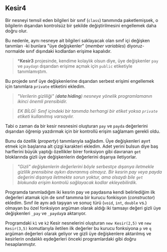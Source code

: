 ﻿## Kesir4
Bir nesneyi temsil eden bilgileri
bir sınıf (`class`) tanımında
paketlemişsek, o bilgilerin dışarıdan
kontrolsüz bir şekilde değiştirilmesini
engellemek daha doğru olur.

Bu nedenle, aynı nesneye ait bilgileri
saklayacak olan sınıf içi değişken
tanımları -ki bunlara "üye değişkenler"
(*member variables*) diyoruz-
normalde sınıf dışındaki kodlardan
erişime kapalıdır.
> ***Kesir3** projesinde,
kendime kolaylık olsun diye,
üye değişkenler `pay` ve `payda`yı
dışarıdan erişime açmak için
`public` etiketiyle tanımlamıştım.<br>


Bu projede sınıf üye değişkenlerine
dışarıdan serbest erişimi engellemek için
tanımlara `private` etiketini ekledim.
> *"Verilerin gizliliği" (**data hiding**)
nesneye yönelik programlamanın
ikinci önemli prensibidir.*

> *EK BİLGİ: Sınıf içindeki bir tanımda herhangi
bir etiket yoksa `private` etiketi
kullanılmış varsayılır.*

Tabi o zaman da bir kesir nesnesini
oluşturan `pay` ve `payda` değerlerini
dışarıdan öğrenip yazdırmak için
bir kontrollü erişim sağlamam gerekli oldu.

Bunu da özellik (*property*) tanımlarıyla
sağladım. Üye değişkenleri ayırt etmek
için başlarına alt çizgi karakteri ekledim.
Adet yerini bulsun diye baş harflerini
büyük yaptığı özellikler birer fonksiyon
gibi davranan `get` bloklarında
gizli üye değişkenlerin değerlerini
dışarıya iletiyorlar.
> *"Gizli" değişkenlerin değerlerini
böyle serbestçe dışarıya iletmekle
gizlilik prensibine aykırı davranmış 
olmayız. Bir kesrin pay veya payda
değerini dışarıya iletmekte sorun yoktur,
ama olsaydı bile `get` blokunda erişim
kontrolü sağlayacak kodlar ekleyebilirdik.*

Programda tanımladığım iki kesrin
pay ve paydasına kendi belirlediğim
ilk değerleri atamak için de sınıf
tanımına bir kurucu fonkisyon
(*constructor*) ekledim. 
Sınıf ile aynı adı taşıyan ve sonuç
türü (`void`, `int`, `double` vs.)
olmayan bu özel fonksiyon argüman
olarak aldığı iki tamsayı değeri
gizli üye değişkenleri `_pay` ve
`_payda`ya aktarıyor.

Programdaki `k1` ve `k2` Kesir nesnelerini
oluşturan `new Kesir(2,5)` ve
`new Kesir(3,5)` komutlarıyla iletilen
ilk değerler bu kurucu fonksiyona
`p` ve `q` argüman değerleri olarak
geliyor ve gizli üye değişkenlere
aktarılmış ve kesirlerin ondalıklı
eşdeğerleri önceki programlardaki gibi
doğru hesaplanmıştır.
